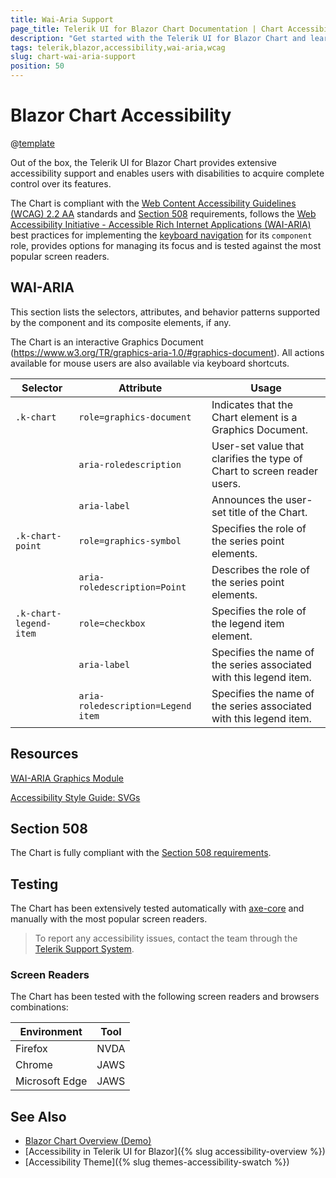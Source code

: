 ```yaml
---
title: Wai-Aria Support
page_title: Telerik UI for Blazor Chart Documentation | Chart Accessibility
description: "Get started with the Telerik UI for Blazor Chart and learn about its accessibility support for WAI-ARIA, Section 508, and WCAG 2.2."
tags: telerik,blazor,accessibility,wai-aria,wcag
slug: chart-wai-aria-support 
position: 50 
---
```


# Blazor Chart Accessibility

@[template](/_contentTemplates/common/parameters-table-styles.md#table-layout)



Out of the box, the Telerik UI for Blazor Chart provides extensive accessibility support and enables users with disabilities to acquire complete control over its features.


The Chart is compliant with the [Web Content Accessibility Guidelines (WCAG) 2.2 AA](https://www.w3.org/TR/WCAG22/) standards and [Section 508](https://www.section508.gov/) requirements, follows the [Web Accessibility Initiative - Accessible Rich Internet Applications (WAI-ARIA)](https://www.w3.org/WAI/ARIA/apg/) best practices for implementing the [keyboard navigation](#keyboard-navigation) for its `component` role, provides options for managing its focus and is tested against the most popular screen readers.

## WAI-ARIA


This section lists the selectors, attributes, and behavior patterns supported by the component and its composite elements, if any.


The Chart is an interactive Graphics Document (https://www.w3.org/TR/graphics-aria-1.0/#graphics-document). All actions available for mouse users are also available via keyboard shortcuts.

| Selector | Attribute | Usage |
| -------- | --------- | ----- |
| `.k-chart` | `role=graphics-document` | Indicates that the Chart element is a Graphics Document. |
|  | `aria-roledescription` | User-set value that clarifies the type of Chart to screen reader users. |
|  | `aria-label` | Announces the user-set title of the Chart. |
| `.k-chart-point` | `role=graphics-symbol` | Specifies the role of the series point elements. |
|  | `aria-roledescription=Point` | Describes the role of the series point elements. |
| `.k-chart-legend-item` | `role=checkbox` | Specifies the role of the legend item element. |
|  | `aria-label` | Specifies the name of the series associated with this legend item. |
|  | `aria-roledescription=Legend item` | Specifies the name of the series associated with this legend item. |

## Resources

[WAI-ARIA Graphics Module](https://www.w3.org/TR/graphics-aria-1.0/)

[Accessibility Style Guide: SVGs](https://a11y-style-guide.com/style-guide/section-media.html#kssref-media-svgs)

## Section 508


The Chart is fully compliant with the [Section 508 requirements](http://www.section508.gov/).

## Testing


The Chart has been extensively tested automatically with [axe-core](https://github.com/dequelabs/axe-core) and manually with the most popular screen readers.

> To report any accessibility issues, contact the team through the [Telerik Support System](https://www.telerik.com/account/support-center).

### Screen Readers


The Chart has been tested with the following screen readers and browsers combinations:

| Environment | Tool |
| ----------- | ---- |
| Firefox | NVDA |
| Chrome | JAWS |
| Microsoft Edge | JAWS |



## See Also

* [Blazor Chart Overview (Demo)](https://demos.telerik.com/blazor-ui/chart/overview)
* [Accessibility in Telerik UI for Blazor]({% slug accessibility-overview %})
* [Accessibility Theme]({% slug themes-accessibility-swatch %})